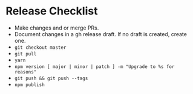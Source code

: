 # Release Checklist

- Make changes and or merge PRs.
- Document changes in a gh release draft.  If no draft is created, create one.
- `git checkout master`
- `git pull`
- `yarn`
- `npm version [ major | minor | patch ] -m "Upgrade to %s for reasons"`
- `git push && git push --tags`
- `npm publish`
